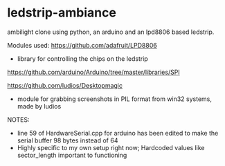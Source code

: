 ledstrip-ambiance
=================

ambilight clone using python, an arduino and an lpd8806 based ledstrip.

Modules used:
https://github.com/adafruit/LPD8806
  - library for controlling the chips on the ledstrip

https://github.com/arduino/Arduino/tree/master/libraries/SPI

https://github.com/ludios/Desktopmagic
  - module for grabbing screenshots in PIL format from win32 systems, made by ludios

NOTES:
* line 59 of HardwareSerial.cpp for arduino has been edited to make the serial buffer 98 bytes instead of 64
* Highly specific to my own setup right now; Hardcoded values like sector_length important to functioning
